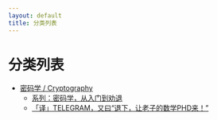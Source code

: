 ```yaml
---
layout: default
title: 分类列表
---
```


# 分类列表

- [密码学 / Cryptography](/cryptography/)
    - [系列：密码学，从入门到劝退](/cryptography/2020/cryptography-introduction-intro.html)
    - [「译」TELEGRAM，又曰“退下，让老子的数学PHD来！”](/cryptography/2020/telegram-aka-stand-back-we-have-math-phds.html)
